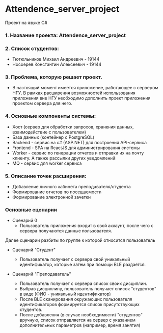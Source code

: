 # Attendence_server_project

Проект на языке C#

### 1. Название проекта: Attendence_server_project

### 2. Список студентов:
* Тютюльников Михаил Андреевич - 19144
* Носоерев Константин Алексеевич - 19144
### 3. Проблема, которую решает проект.
* В настоящий момент имеется приложение, работающее с сервером НГУ. В рамках расширения возможностей использования приложения вне НГУ необходимо дополнить проект приложения проектом сервера для него.
### 4. Основные компоненты системы:
* Хост (сервер для обработки запросов, хранения данных, взаимодействие с пользователем)
* База данных (контейнер с PostgreSQL)
* Backend - сервис на c# (ASP.NET) для построения API-сервиса 
* Frontend - SPA на ReactJS для администрирования системы
* Worker - сервис по генерации отчетов и отправки их на почту клиенту. А также рассылки других уведомлений
* MQ - сервис для worker сервиса
### 5. Описание точек расширения:
* Добавление личного кабинета преподавателя/студента
* Формирование отчетов по посещаемости
* Формирование электронной зачетки 

### Основные сценарии
* Сценарий 0
  - Пользователь приложения входит в свой аккаунт, после чего с сервера получаются данные пользователя.
 
Далее сценарии разбиты по группе к которой относится пользователь
* Сценарий "Студент"
  - Пользователь получает с сервера свой уникальный идентификатор, которые затем при помощи BLE раздается.

* Сценарий "Преподаватель"
  - Пользователь получает с сервера список своих дисциплин.
  - Выбрав дисциплину, пользователь получает список "студентов" в виде (ФИО - уникальный идентификатор)
  - После BLE сканирования окружающих пользователя идентификаторов формируется список присутствующих студентов.
  - После добавления (в случае необходимости) "студентов" вручную, список отправляется на сервер с указанием дополнительных параметров (например, время занятия)
